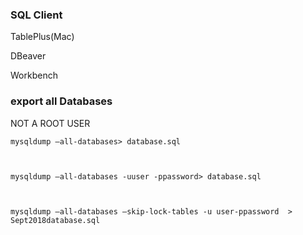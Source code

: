 ### SQL Client

  TablePlus(Mac)

  DBeaver

  Workbench



	

### export all Databases

NOT A ROOT USER

    mysqldump –all-databases> database.sql

 

    mysqldump –all-databases -uuser -ppassword> database.sql

 

    mysqldump –all-databases –skip-lock-tables -u user-ppassword  > Sept2018database.sql
